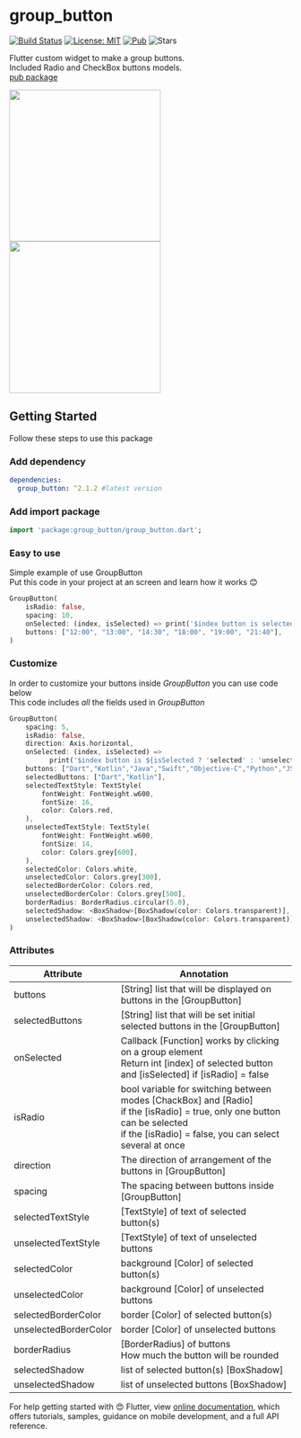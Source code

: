 # group_button

[![Build Status](https://travis-ci.com/Frezyx/group_button.svg?branch=master)](https://travis-ci.com/Frezyx/group_button) [![License: MIT](https://img.shields.io/badge/License-MIT-yellow.svg)](https://opensource.org/licenses/MIT) [![Pub](https://img.shields.io/pub/v/group_button.svg)](https://pub.dartlang.org/packages/group_button)
![Stars](https://img.shields.io/github/stars/Frezyx/group_button?style=social)

Flutter custom widget to make a group buttons.<br>
Included Radio and CheckBox buttons models.<br>
[pub package](https://pub.dev/packages/group_button)

<img src="https://github.com/Frezyx/group_button/blob/master/example/rep_files/preview.gif?raw=true" width="270">
<img src="https://github.com/nodemov/group_button/raw/master/example/rep_files/snap.png" width="270">

## Getting Started
Follow these steps to use this package

### Add dependency

```yaml
dependencies:
  group_button: ^2.1.2 #latest version
```

### Add import package

```dart
import 'package:group_button/group_button.dart';
```

### Easy to use
Simple example of use GroupButton<br>
Put this code in your project at an screen and learn how it works 😊

```dart
GroupButton(
    isRadio: false,
    spacing: 10,
    onSelected: (index, isSelected) => print('$index button is selected'),
    buttons: ["12:00", "13:00", "14:30", "18:00", "19:00", "21:40"],
)
```

### Customize

In order to customize your buttons inside *GroupButton* you can use code below</br>
This code includes *all* the fields used in *GroupButton*

```dart
GroupButton(
    spacing: 5,
    isRadio: false,
    direction: Axis.horizontal,
    onSelected: (index, isSelected) =>
          print('$index button is ${isSelected ? 'selected' : 'unselected'}'),
    buttons: ["Dart","Kotlin","Java","Swift","Objective-C","Python","JS"],
    selectedButtons: ["Dart","Kotlin"],
    selectedTextStyle: TextStyle(
        fontWeight: FontWeight.w600,
        fontSize: 16,
        color: Colors.red,
    ),
    unselectedTextStyle: TextStyle(
        fontWeight: FontWeight.w600,
        fontSize: 14,
        color: Colors.grey[600],
    ),
    selectedColor: Colors.white,
    unselectedColor: Colors.grey[300],
    selectedBorderColor: Colors.red,
    unselectedBorderColor: Colors.grey[500],
    borderRadius: BorderRadius.circular(5.0),
    selectedShadow: <BoxShadow>[BoxShadow(color: Colors.transparent)],
    unselectedShadow: <BoxShadow>[BoxShadow(color: Colors.transparent)],
)
```

### Attributes

| Attribute  | Annotation |
| ------------- | ------------- |
| buttons | [String] list that will be displayed on buttons in the [GroupButton] |
| selectedButtons | [String] list that will be set initial selected buttons in the [GroupButton] |
| onSelected  | Callback [Function] works by clicking on a group element <br> Return int [index] of selected button and [isSelected] if [isRadio] = false |
| isRadio | bool variable for switching between modes [ChackBox] and [Radio]<br>if the [isRadio] = true, only one button can be selected<br>if the [isRadio] = false, you can select several at once |
| direction | The direction of arrangement of the buttons in [GroupButton] |
| spacing | The spacing between buttons inside [GroupButton] |
| selectedTextStyle | [TextStyle] of text of selected button(s) |
| unselectedTextStyle | [TextStyle] of text of unselected buttons |
| selectedColor | background [Color] of selected button(s) |
| unselectedColor | background [Color] of  unselected buttons |
| selectedBorderColor | border [Color] of selected button(s) |
| unselectedBorderColor | border [Color] of  unselected buttons |
| borderRadius | [BorderRadius] of  buttons<br>How much the button will be rounded |
| selectedShadow | list of selected button(s) [BoxShadow] |
| unselectedShadow| list of unselected buttons [BoxShadow] |



For help getting started with 😍 Flutter, view
[online documentation](https://flutter.dev/docs), which offers tutorials, 
samples, guidance on mobile development, and a full API reference.


